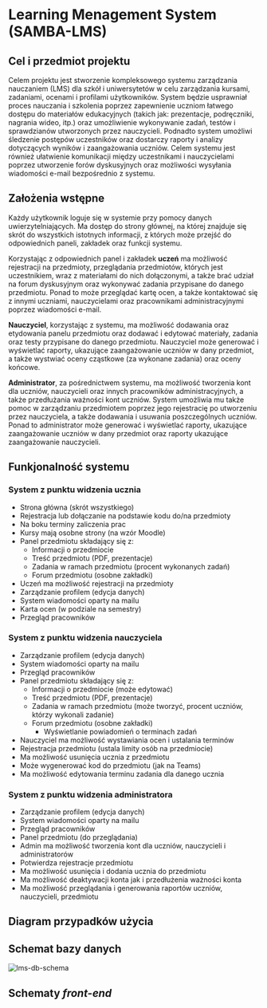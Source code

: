 # Learning Menagement System (SAMBA-LMS)

## Cel i przedmiot projektu

Celem projektu jest stworzenie kompleksowego systemu zarządzania nauczaniem (LMS) dla szkół i uniwersytetów w celu zarządzania kursami, zadaniami, ocenami i profilami użytkowników. System będzie usprawniał proces nauczania i szkolenia poprzez zapewnienie uczniom łatwego dostępu do materiałów edukacyjnych (takich jak: prezentacje, podręczniki, nagrania wideo, itp.) oraz umożliwienie wykonywanie zadań, testów i sprawdzianów utworzonych przez nauczycieli. Podnadto system umożliwi śledzenie postępów uczestników oraz dostarczy raporty i analizy dotyczących wyników i zaangażowania uczniów. Celem systemu jest również ułatwienie komunikacji między uczestnikami i nauczycielami poprzez utworzenie forów dyskusyjnych oraz możliwości wysyłania wiadomości e-mail bezpośrednio z systemu.

## Założenia wstępne

Każdy użytkownik loguje się w systemie przy pomocy danych uwierzytelniających. Ma dostęp do strony głównej, na której znajduje się skrót do wszystkich istotnych informacji, z których może przejść do odpowiednich paneli, zakładek oraz funkcji systemu.

Korzystając z odpowiednich panel i zakładek **uczeń** ma możliwość rejestracji na przedmioty, przeglądania przedmiotów, których jest uczestnikiem, wraz z materiałami do nich dołączonymi, a także brać udział na forum dyskusyjnym oraz wykonywać zadania przypisane do danego przedmiotu. Ponad to może przeglądać kartę ocen, a także kontaktować się z innymi uczniami, nauczycielami oraz pracownikami administracyjnymi poprzez wiadomości e-mail.

**Nauczyciel**, korzystając z systemu, ma możliwość dodawania oraz etydowania panelu przedmiotu oraz dodawać i edytować materiały, zadania oraz testy przypisane do danego przedmiotu. Nauczyciel może generować i wyświetlać raporty, ukazujące zaangażowanie uczniów w dany przedmiot, a także wystwiać oceny cząstkowe (za wykonane zadania) oraz oceny końcowe.

**Administrator**, za pośrednictwem systemu, ma możliwość tworzenia kont dla uczniów, nauczycieli oraz innych pracowników administracyjnych, a także przedłużania ważności kont uczniów. System umożliwia mu także pomoc w zarządzaniu przedmiotem poprzez jego rejestracię po utworzeniu przez nauczyciela, a także dodawania i usuwania poszczególnych uczniów. Ponad to administrator może generować i wyświetlać raporty, ukazujące zaangażowanie uczniów w dany przedmiot oraz raporty ukazujące zaangażowanie nauczycieli.

## Funkjonalność systemu

### System z punktu widzenia ucznia

- Strona główna (skrót wszystkiego)
- Rejestracja lub dołączanie na podstawie kodu do/na przedmioty
- Na boku terminy zaliczenia prac
- Kursy mają osobne strony (na wzór Moodle)
- Panel przedmiotu składający się z:
  - Informacji o przedmiocie
  - Treść przedmiotu (PDF, prezentacje)
  - Zadania w ramach przedmiotu (procent wykonanych zadań)
  - Forum przedmiotu (osobne zakładki)
- Uczeń ma możliwość rejestracji na przedmioty
- Zarządzanie profilem (edycja danych)
- System wiadomości oparty na mailu
- Karta ocen (w podziale na semestry)
- Przegląd pracowników

### System z punktu widzenia nauczyciela

- Zarządzanie profilem (edycja danych)
- System wiadomości oparty na mailu
- Przegląd pracowników
- Panel przedmiotu składający się z:
  - Informacji o przedmiocie (może edytować)
  - Treść przedmiotu (PDF, prezentacje)
  - Zadania w ramach przedmiotu (może tworzyć, procent uczniów, którzy wykonali zadanie)
  - Forum przedmiotu (osobne zakładki)
    - Wyświetlanie powiadomień o terminach zadań
- Nauczyciel ma możliwość wystawiania ocen i ustalania terminów
- Rejestracja przedmiotu (ustala limity osób na przedmiocie)
- Ma możliwość usunięcia ucznia z przedmiotu
- Może wygenerować kod do przedmiotu (jak na Teams)
- Ma możliwość edytowania terminu zadania dla danego ucznia

### System z punktu widzenia administratora

- Zarządzanie profilem (edycja danych)
- System wiadomości oparty na mailu
- Przegląd pracowników
- Panel przedmiotu (do przeglądania)
- Admin ma możliwość tworzenia kont dla uczniów, nauczycieli i administratorów
- Potwierdza rejestracje przedmiotu
- Ma możliwość usunięcia i dodania ucznia do przedmiotu
- Ma możliwość deaktywacji konta jak i przedłużenia ważności konta
- Ma możliwość przeglądania i generowania raportów uczniów, nauczycieli, przedmiotu

## Diagram przypadków użycia

## Schemat bazy danych

![lms-db-schema](lms-db-schema.png)

## Schematy *front-end*